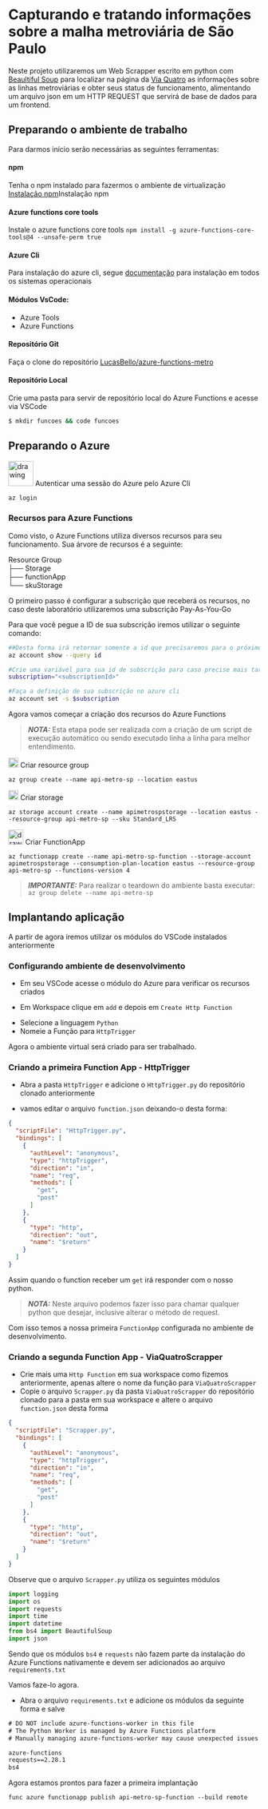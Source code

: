 
# Capturando e tratando informações sobre a malha metroviária de São Paulo

Neste projeto utilizaremos um Web Scrapper escrito em python com [Beaultiful Soup](https://www.crummy.com/software/BeautifulSoup/bs4/doc/) para localizar na página da [Via Quatro](https://www.viaquatro.com.br/) as informações sobre as linhas metroviárias e obter seus status de funcionamento, alimentando um arquivo json em um HTTP REQUEST que servirá de base de dados para um frontend. 

## Preparando o ambiente de trabalho
Para darmos início serão necessárias as seguintes ferramentas:
<!-- ![](src/vscode_modulos.png) -->
#### npm
Tenha o npm instalado para fazermos o ambiente de virtualização
[Instalação npm](https://docs.npmjs.com/cli/v6/commands/npm-install)Instalação npm
#### Azure functions core tools
Instale o azure functions core tools
```npm install -g azure-functions-core-tools@4 --unsafe-perm true```

#### Azure Cli
Para instalação do azure cli, segue [documentação](https://learn.microsoft.com/en-us/cli/azure/install-azure-cli) para instalação em todos os sistemas operacionais
#### Módulos VsCode:
- Azure Tools
- Azure Functions
#### Repositório Git
Faça o clone do repositório [LucasBello/azure-functions-metro](git@github.com:LucasBello/azure-functions-metro.git)
#### Repositório Local
Crie uma pasta para servir de repositório local do Azure Functions e acesse via VSCode
```bash
$ mkdir funcoes && code funcoes
```
## Preparando o Azure

<img src="src/azure_cli.png" alt="drawing" style="width:50px;"/> Autenticar uma sessão do Azure pelo Azure Cli
```bash
az login
```
### Recursos para Azure Functions

Como visto, o Azure Functions utiliza diversos recursos para seu funcionamento. Sua árvore de recursos é a seguinte:

Resource Group
<br>├── Storage
<br>├── functionApp
<br>└── skuStorage

O primeiro passo é configurar a subscrição que receberá os recursos, no caso deste laboratório utilizaremos uma subscrição Pay-As-You-Go

Para que você pegue a ID de sua subscrição iremos utilizar o seguinte comando:
```bash
##Desta forma irá retornar somente a id que precisaremos para o próximo passo
az account show --query id
```

```bash
#Crie uma variável para sua id de subscrição para caso precise mais tarde
subscription="<subscriptionId>"

#Faça a definição de sua subscrição no azure cli
az account set -s $subscription
```
Agora vamos começar a criação dos recursos do Azure Functions

> **_NOTA:_** Esta etapa pode ser realizada com a criação de um script de execução automático ou sendo executado linha a linha para melhor entendimento.

<img src="src/resource_group.png" alt="drawing" style="width:20px;"/> Criar resource group
```
az group create --name api-metro-sp --location eastus
```
<img src="src/storage_account.png" alt="drawing" style="width:20px;"/> Criar storage
```
az storage account create --name apimetrospstorage --location eastus --resource-group api-metro-sp --sku Standard_LRS
```
<img src="src/functions.png" alt="drawing" style="width:30px;"/> Criar FunctionApp
```
az functionapp create --name api-metro-sp-function --storage-account apimetrospstorage --consumption-plan-location eastus --resource-group api-metro-sp --functions-version 4
```
> **_IMPORTANTE:_** Para realizar o teardown do ambiente basta executar: ```az group delete --name api-metro-sp```

## Implantando aplicação
A partir de agora iremos utilizar os módulos do VSCode instalados anteriormente

### Configurando ambiente de desenvolvimento
- Em seu VSCode acesse o módulo do Azure para verificar os recursos criados
<!-- ![](src/vscode_recursos.png) -->

- Em Workspace clique em ```add``` e depois em ```Create Http Function```
<!-- ![](src/vscode_add_2.png) -->

- Selecione a linguagem ```Python```
- Nomeie a Função para ```HttpTrigger```

Agora o ambiente virtual será criado para ser trabalhado.

### Criando a primeira Function App - HttpTrigger

- Abra a pasta ```HttpTrigger``` e adicione o ```HttpTrigger.py``` do repositório clonado anteriormente

<!-- ![](src/httptrigger_1.png) -->

- vamos editar o arquivo ```function.json``` deixando-o desta forma:
```json
{
  "scriptFile": "HttpTrigger.py",
  "bindings": [
    {
      "authLevel": "anonymous",
      "type": "httpTrigger",
      "direction": "in",
      "name": "req",
      "methods": [
        "get",
        "post"
      ]
    },
    {
      "type": "http",
      "direction": "out",
      "name": "$return"
    }
  ]
}
```
Assim quando o function receber um ```get``` irá responder com o nosso python.
> **_NOTA:_** Neste arquivo podemos fazer isso para chamar qualquer python que desejar, inclusive alterar o método de request.

Com isso temos a nossa primeira ```FunctionApp``` configurada no ambiente de desenvolvimento.

### Criando a segunda Function App - ViaQuatroScrapper
- Crie mais uma ```Http Function``` em sua workspace como fizemos anteriormente, apenas altere o nome da função para ```ViaQuatroScrapper```
- Copie o arquivo ```Scrapper.py``` da pasta ```ViaQuatroScrapper``` do repositório clonado para a pasta em sua workspace e altere o arquivo ```function.json``` desta forma

```json
{
  "scriptFile": "Scrapper.py",
  "bindings": [
    {
      "authLevel": "anonymous",
      "type": "httpTrigger",
      "direction": "in",
      "name": "req",
      "methods": [
        "get",
        "post"
      ]
    },
    {
      "type": "http",
      "direction": "out",
      "name": "$return"
    }
  ]
}
```
Observe que o arquivo ```Scrapper.py``` utiliza os seguintes módulos
```py
import logging
import os
import requests
import time
import datetime
from bs4 import BeautifulSoup
import json
```
Sendo que os módulos ```bs4``` e ```requests``` não fazem parte da instalação do Azure Functions nativamente e devem ser adicionados ao arquivo ```requirements.txt```

Vamos faze-lo agora.

- Abra o arquivo ```requirements.txt``` e adicione os módulos da seguinte forma e salve
```txt
# DO NOT include azure-functions-worker in this file
# The Python Worker is managed by Azure Functions platform
# Manually managing azure-functions-worker may cause unexpected issues

azure-functions
requests==2.28.1
bs4
```
Agora estamos prontos para fazer a primeira implantação

```
func azure functionapp publish api-metro-sp-function --build remote
```
